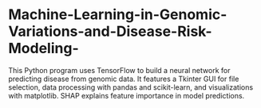 # Machine-Learning-in-Genomic-Variations-and-Disease-Risk-Modeling-
This Python program uses TensorFlow to build a neural network for predicting disease from genomic data. It features a Tkinter GUI for file selection, data processing with pandas and scikit-learn, and visualizations with matplotlib. SHAP explains feature importance in model predictions.
